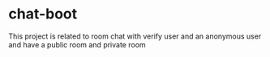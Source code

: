 # chat-boot
This project is related to room chat with verify user and an anonymous user and have a public room and private room 
